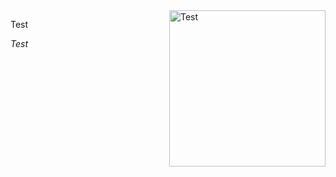 <img align="right" src="https://unsplash.com/photos/OgvqXGL7XO4" height="250" alt="Test" />

Test


 *Test*
